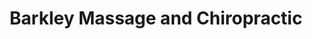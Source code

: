 ---
title: "Barkley Massage and Chiropractic"
url: /bellingham/barkley-massage-and-chiropractic/
shop: massage
---